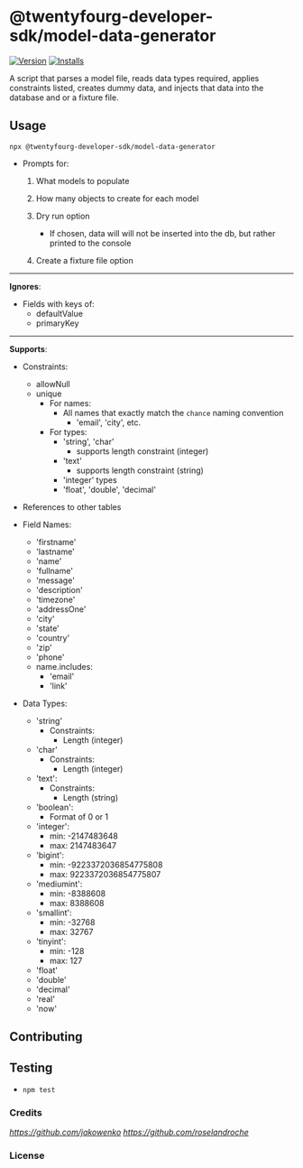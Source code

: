 # @twentyfourg-developer-sdk/model-data-generator

[![Version](https://flat.badgen.net/npm/v/@twentyfourg-developer-sdk/model-data-generator)](https://github.com/twentyfourg/developer-sdk/releases) [![Installs](https://flat.badgen.net/npm/dt/@twentyfourg-developer-sdk/model-data-generator)](https://www.npmjs.com/package/@twentyfourg-developer-sdk/model-data-generator)

A script that parses a model file, reads data types required, applies constraints listed, creates dummy data, and injects that data into the database and or a fixture file.

## Usage

```
npx @twentyfourg-developer-sdk/model-data-generator
```

- Prompts for:

  1. What models to populate
  2. How many objects to create for each model
  3. Dry run option

     - If chosen, data will will not be inserted into the db, but rather printed to the console

  4. Create a fixture file option

---

**Ignores**:

- Fields with keys of:
  - defaultValue
  - primaryKey

---

**Supports**:

- Constraints:

  - allowNull
  - unique
    - For names:
      - All names that exactly match the `chance` naming convention
        - 'email', 'city', etc.
    - For types:
      - 'string', 'char'
        - supports length constraint (integer)
      - 'text'
        - supports length constraint (string)
      - 'integer' types
      - 'float', 'double', 'decimal'

- References to other tables

- Field Names:

  - 'firstname'
  - 'lastname'
  - 'name'
  - 'fullname'
  - 'message'
  - 'description'
  - 'timezone'
  - 'addressOne'
  - 'city'
  - 'state'
  - 'country'
  - 'zip'
  - 'phone'
  - name.includes:
    - 'email'
    - 'link'

- Data Types:
  - 'string'
    - Constraints:
      - Length (integer)
  - 'char'
    - Constraints:
      - Length (integer)
  - 'text':
    - Constraints:
      - Length (string)
  - 'boolean':
    - Format of 0 or 1
  - 'integer':
    - min: -2147483648
    - max: 2147483647
  - 'bigint':
    - min: -9223372036854775808
    - max: 9223372036854775807
  - 'mediumint':
    - min: -8388608
    - max: 8388608
  - 'smallint':
    - min: -32768
    - max: 32767
  - 'tinyint':
    - min: -128
    - max: 127
  - 'float'
  - 'double'
  - 'decimal'
  - 'real'
  - 'now'

## Contributing

## Testing

- `npm test`

### Credits

*https://github.com/jakowenko*
*https://github.com/roselandroche*

### License
